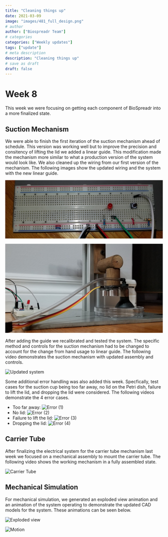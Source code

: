 ```yaml
---
title: "Cleaning things up"
date: 2021-03-09
image: "images/481_full_design.png"
# author
author: ["Biospreadr Team"]
# categories
categories: ["Weekly updates"]
tags: ["update"]
# meta description
description: "Cleaning things up"
# save as draft
draft: false
---
```


# Week 8

This week we were focusing on getting each component of BioSpreadr into a more finalized state.

## Suction Mechanism

We were able to finish the first iteration of the suction mechanism ahead of schedule. This version was working well but to improve the precision and consitency of lifting the lid we added a linear guide. This modification made the mechanism more similar to what a production version of the system would look like. We also cleaned up the wiring from our first version of the mechanism. The following images show the updated wiring and the system with the new linear guide.

![Updated wiring](/images/wk9-rewired.jpg)

![Updated guide](/images/wk9-zoom.jpg)

After adding the guide we recalibrated and tested the system. The specific method and controls for the suction mechanism had to be changed to account for the change from hand usage to linear guide. The following video demonstrates the suction mechanism with updated assembly and controls.

![Updated system](https://media.giphy.com/media/pkynAkQnz64XW9alfp/giphy.gif)

Some additional error handling was also added this week. Specfically, test cases for the suction cup being too far away, no lid on the Petri dish, failure to lift the lid, and dropping the lid were considered. The following videos demonstrate the 4 error cases.

* Too far away: ![Error (1)](https://media.giphy.com/media/qU8wdJGBbBdhmnVcN0/giphy.gif)
* No lid: ![Error (2)](https://media.giphy.com/media/EG8YZtnVp8ZIqrHBvJ/giphy.gif)
* Failure to lift the lid: ![Error (3)](https://media.giphy.com/media/VpQL1lEdw6W4iAz05d/giphy.gif)
* Dropping the lid: ![Error (4)](https://media.giphy.com/media/uZ4aKiluk4XUTkONo8/giphy.gif)


## Carrier Tube

After finalizing the electrical system for the carrier tube mechanism last week we focused on a mechanical assembly to mount the carrier tube. The following video shows the working mechanism in a fully assembled state.

![Carrier Tube](https://media.giphy.com/media/OVbAmaRyoz0Jp1v1ws/giphy.gif)

## Mechanical Simulation

For mechanical simulation, we generated an exploded view animation and an animation of the system operating to demonstrate the updated CAD models for the system. These animations can be seen below.

![Exploded view](https://media.giphy.com/media/o7l2D80HZKMOxhWl9K/giphy.gif)

![Motion](https://media.giphy.com/media/52gD4pD6s1ZizyUO6t/giphy.gif)